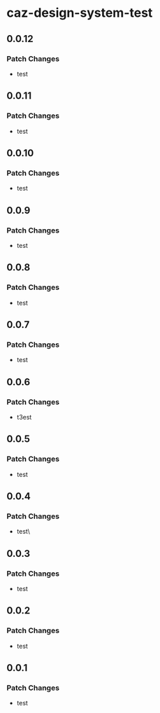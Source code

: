 # caz-design-system-test

## 0.0.12

### Patch Changes

- test

## 0.0.11

### Patch Changes

- test

## 0.0.10

### Patch Changes

- test

## 0.0.9

### Patch Changes

- test

## 0.0.8

### Patch Changes

- test

## 0.0.7

### Patch Changes

- test

## 0.0.6

### Patch Changes

- t3est

## 0.0.5

### Patch Changes

- test

## 0.0.4

### Patch Changes

- test\

## 0.0.3

### Patch Changes

- test

## 0.0.2

### Patch Changes

- test

## 0.0.1

### Patch Changes

- test
